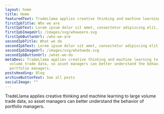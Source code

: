 ```yaml
---
layout: home
title: Home
featuredText: TradeLlama applies creative thinking and machine learning to large volume trade data, so asset managers can better understand the behavior of portfolio managers.
firstIpbTitle: Who we are
firstIpbText: Lorem ipsum dolor sit amet, consectetur adipiscing elit, sed do eiusmod tempor incididunt ut labore et dolore magna aliqua. Ut enim ad minim veniam, quis nostrud exercitation ullamco laboris nisi ut aliquip ex ea commodo consequat. Duis aute irure dolor in reprehenderit in voluptate veli.
firstIpbImageUrl: /images/svg/whoweare.svg
firstIpbButtonUrl: /who-we-are
secondIpbTitle: What we do
secondIpbText: Lorem ipsum dolor sit amet, consectetur adipiscing elit, sed do eiusmod tempor incididunt ut labore et dolore magna aliqua. Ut enim ad minim veniam, quis nostrud exercitation ullamco laboris nisi ut aliquip ex ea commodo consequat. Duis aute irure dolor in reprehenderit in voluptate veli.
secondIpbImageUrl: /images/svg/whatwedo.svg
secondIpbButtonUrl: /what-we-do
metaDesc: TradeLlama applies creative thinking and machine learning to large
  volume trade data, so asset managers can better understand the behavior of
  portfolio managers.
postsHeading: Blog
archiveButtonText: See all posts
socialImage: ""
---
```

TradeLlama applies creative thinking and machine learning to large volume trade data, so asset managers can better understand the behavior of portfolio managers.